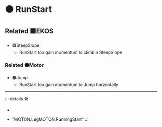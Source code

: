 # 🟠 <motor>RunStart</motor>

## Related 🟩<ekos>EKOS</ekos>

- 🟩<ekos>SteepSlope</ekos>
    - RunStart too gain momentum to climb a SteepSlope

### Related 🟠<motor>Motor</motor>

- 🟠<motor>Jump</motor>
    - RunStart too gain momentum to Jump horzontally

---

<!-- =================================================== -->
<!-- =================================================== -->
<!-- =================================================== -->
<!-- =================================================== -->
<!-- =================================================== -->
::: details 🛠

-

- "MOTON.LegMOTON.RunningStart"
:::
